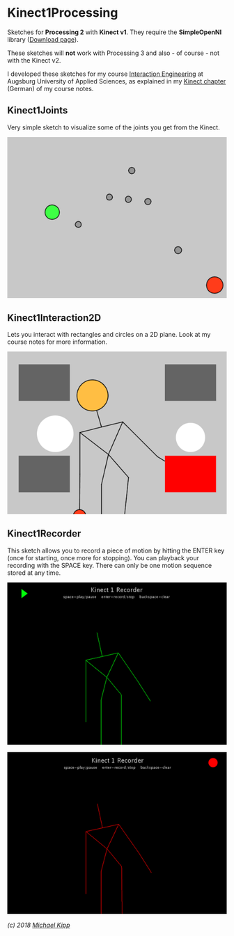 # Kinect1Processing

Sketches for **Processing 2** with **Kinect v1**. They require the **SimpleOpenNI** library ([Download page](https://code.google.com/archive/p/simple-openni/downloads)).

These sketches will **not** work with Processing 3 and also - of course - not with the Kinect v2.

I developed these sketches for my course [Interaction Engineering](http://interaction.hs-augsburg.de) at Augsburg University of Applied Sciences, as explained in my [Kinect chapter](http://michaelkipp.de/interaction/kinect.html) (German) of my course notes.

## Kinect1Joints

Very simple sketch to visualize some of the joints you get from the Kinect.

![Screenshot Kinect1Joints](img/kinect-joints.png)

## Kinect1Interaction2D

Lets you interact with rectangles and circles on a 2D plane. Look at my course notes for more information.

![Screenshot Kinect1Interaction2D](img/kinect-interact.png)

## Kinect1Recorder

This sketch allows you to record a piece of motion by hitting the ENTER key (once for starting, once more for stopping). You can playback your recording with the SPACE key. There can only be one motion sequence stored at any time.

![Screenshot Kinect1Recorder](img/kinect-play.png)

![Screenshot 2 Kinect1Recorder](img/kinect-record.png)

*(c) 2018 [Michael Kipp](http://michaelkipp.de)*
